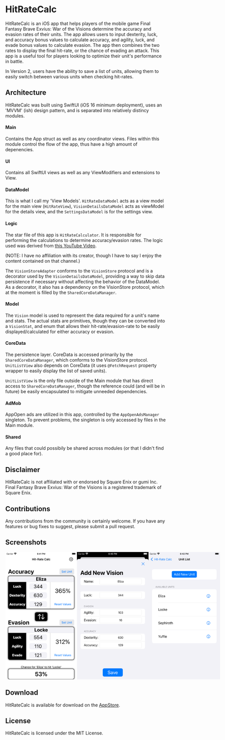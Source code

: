 # HitRateCalc
HitRateCalc is an iOS app that helps players of the mobile game Final Fantasy Brave Exvius: War of the Visions determine the accuracy and evasion rates of their units. The app allows users to input dexterity, luck, and accuracy bonus values to calculate accuracy, and agility, luck, and evade bonus values to calculate evasion. The app then combines the two rates to display the final hit-rate, or the chance of evading an attack. This app is a useful tool for players looking to optimize their unit's performance in battle.

In Version 2, users have the ability to save a list of units, allowing them to easily switch between various units when checking hit-rates.

## Architecture
HitRateCalc was built using SwiftUI (iOS 16 minimum deployment), uses an 'MVVM' (ish) design pattern, and is separated into relatively distincy modules.

#### Main
Contains the App struct as well as any coordinator views. Files within this module control the flow of the app, thus have a high amount of depenencies.

#### UI
Contains all SwiftUI views as well as any ViewModifiers and extensions to View.

#### DataModel
This is what I call my 'View Models'. `HitRateDataModel` acts as a view model for the main view (`HitRateView`), `VisionDetailsDataModel` acts as viewModel for the details view, and the `SettingsDataModel` is for the settings view.

#### Logic
The star file of this app is `HitRateCalculator`. It is responsible for performing the calculations to determine accuracy/evasion rates. The logic used was derived from [this YouTube Video](https://www.youtube.com/watch?v=NamgdMLYpMI).

(NOTE: I have no affiliation with its creator, though I have to say I enjoy the content contained on that channel.)

The `VisionStoreAdapter` conforms to the `VisionStore` protocol and is a decorator used by the `VisionDetailsDataModel`, providing a way to skip data persistence if necessary without affecting the behavior of the DataModel. As a decorator, it also has a dependency on the VisionStore protocol, which at the moment is filled by the `SharedCoreDataManager`.

#### Model
The `Vision` model is used to represent the data required for a unit's name and stats. The actual stats are primitives, though they can be converted into a `VisionStat`, and enum that allows their hit-rate/evasion-rate to be easily displayed/calculated for either accuracy or evasion.


#### CoreData
The persistence layer. CoreData is accessed primarily by the `SharedCoreDataManager`, which conforms to the VisionStore protocol. `UnitListView` also depends on CoreData (it uses `@FetchRequest` property wrapper to easily display the list of saved units).

`UnitListView` is the only file outside of the Main module that has direct access to `SharedCoreDataManager`, though the reference could (and will be in future) be easily encapsulated to mitigate unneeded dependencies.

#### AdMob 
AppOpen ads are utilized in this app, controlled by the `AppOpenAdsManager` singleton. To prevent problems, the singleton is only accessed by files in the Main module.

#### Shared 
Any files that could possibily be shared across modules (or that I didn't find a good place for).

## Disclaimer
HitRateCalc is not affiliated with or endorsed by Square Enix or gumi Inc. Final Fantasy Brave Exvius: War of the Visions is a registered trademark of Square Enix.

## Contributions
Any contributions from the community is certainly welcome. If you have any features or bug fixes to suggest, please submit a pull request.

## Screenshots
<div style="display: flex; justify-content: space-evenly;">
   <img src="demo_images/hitRate.png" height="400">
   <img src="demo_images/details.png" height="400">
   <img src="demo_images/unitList.png" height="400">
</div>

## Download
HitRateCalc is available for download on the [AppStore](https://apps.apple.com/us/app/hitratecalc-for-ffbe-wotv/id6443476914).

## License
HitRateCalc is licensed under the MIT License.

